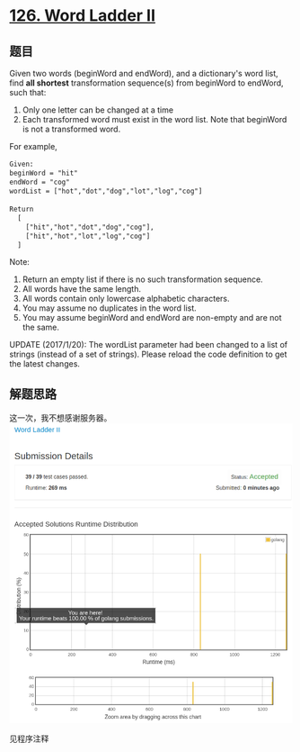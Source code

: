 # [126. Word Ladder II](https://leetcode.com/problems/word-ladder-ii/)

## 题目
Given two words (beginWord and endWord), and a dictionary's word list, find **all shortest** transformation sequence(s) from beginWord to endWord, such that:
1. Only one letter can be changed at a time
1. Each transformed word must exist in the word list. Note that beginWord is not a transformed word.

For example,
```
Given:
beginWord = "hit"
endWord = "cog"
wordList = ["hot","dot","dog","lot","log","cog"]

Return
  [
    ["hit","hot","dot","dog","cog"],
    ["hit","hot","lot","log","cog"]
  ]
```

Note:
1. Return an empty list if there is no such transformation sequence.
1. All words have the same length.
1. All words contain only lowercase alphabetic characters.
1. You may assume no duplicates in the word list.
1. You may assume beginWord and endWord are non-empty and are not the same.

UPDATE (2017/1/20):
The wordList parameter had been changed to a list of strings (instead of a set of strings). Please reload the code definition to get the latest changes.

## 解题思路
这一次，我不想感谢服务器。
![100%](126.100%.png)

见程序注释